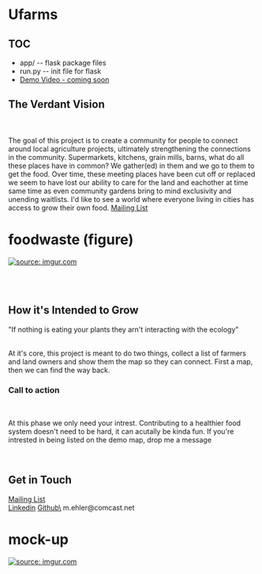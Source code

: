 <h1> Ufarms </h1>
<h2> TOC </h2>
<ul>
    <li> app/ -- flask package files</li>
    <li> run.py -- init file for flask</li>
    <li> <a href="#"> Demo Video - coming soon </a> </li>

</ul>
<h2> The Verdant Vision </h2>
    <br><br>
    The goal of this project is to create a community for people to connect around local agriculture projects, ultimately strengthening the connections in the community.  Supermarkets, kitchens, grain mills, barns, what do all these places have in common?  We gather(ed) in them and we go to them to get the food.  Over time, these meeting places have been cut off or replaced we seem to have lost our ability to care for the land and eachother at time same time as even community gardens bring to mind exclusivity and unending waitlists.  I'd like to see a world where everyone living in cities has access to grow their own food.  <a href="https://docs.google.com/forms/d/e/1FAIpQLSdMcVM9-m9wIySnytV_PTfDHVxrya5ecNSrDL7TunFNzehZYw/viewform?embedded=true"> Mailing List </a> 

# foodwaste (figure)
<a href="https://imgur.com/RiuSTcy"><img src="https://i.imgur.com/RiuSTcy.jpg" title="source: imgur.com" /></a>
    
<br>
<br>
<h2> How it's Intended to Grow </h2>
    <p>"If nothing is eating your plants they arn't interacting with the ecology"</p>
    <br>
    <body> At it's core, this project is meant to do two things, collect a list of farmers and land owners and show them the map so they can connect.  First a map, then we can find the way back.
<h3> Call to action </h3>
    <br>
    <p>At this phase we only need your intrest.  Contributing to a healthier food system doesn't need to be hard, it can acutally be kinda fun.  If you're intrested in being listed on the demo map, drop me a message</p>
    <br>
<h2> Get in Touch </h2>
  <a href="https://docs.google.com/forms/d/e/1FAIpQLSdMcVM9-m9wIySnytV_PTfDHVxrya5ecNSrDL7TunFNzehZYw/viewform?embedded=true"> Mailing List </a> 
    <div class="btn-group open">
        <a class="btn btn-default" href="https://www.linkedin.com/in/mark-ehler-85052548/"> Linkedin</a>
        <a class="btn btn-default" href="https://github.com/MarkEhler"> Github\</a>
        <a> <span class="hidden"> m.ehler@comcast.net </span></a>
    </div>


# mock-up
<a href="https://imgur.com/aNEB4nB"><img src="https://i.imgur.com/aNEB4nB.jpg" title="source: imgur.com" /></a>